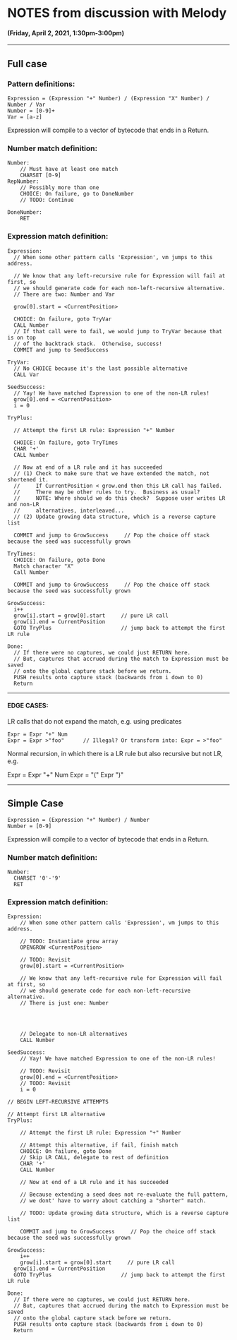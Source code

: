 # NOTES from discussion with Melody

#### (Friday, April 2, 2021, 1:30pm-3:00pm)
---

## Full case

### Pattern definitions:
    Expression = (Expression "+" Number) / (Expression "X" Number) / Number / Var
    Number = [0-9]+
    Var = [a-z]

Expression will compile to a vector of bytecode that ends in a Return.

### Number match definition:
    Number:
    	// Must have at least one match
      	CHARSET [0-9]
    RepNumber:
      	// Possibly more than one
      	CHOICE: On failure, go to DoneNumber
      	// TODO: Continue
      	
    DoneNumber:
    	RET

### Expression match definition:
    Expression:
      // When some other pattern calls 'Expression', vm jumps to this address.

      // We know that any left-recursive rule for Expression will fail at first, so
      // we should generate code for each non-left-recursive alternative.
      // There are two: Number and Var

      grow[0].start = <CurrentPosition>

      CHOICE: On failure, goto TryVar
      CALL Number
      // If that call were to fail, we would jump to TryVar because that is on top
      // of the backtrack stack.  Otherwise, success!
      COMMIT and jump to SeedSuccess

    TryVar:
      // No CHOICE because it's the last possible alternative
      CALL Var

    SeedSuccess:
      // Yay! We have matched Expression to one of the non-LR rules!
      grow[0].end = <CurrentPosition>
      i = 0

    TryPlus:

      // Attempt the first LR rule: Expression "+" Number

      CHOICE: On failure, goto TryTimes
      CHAR '+'
      CALL Number

      // Now at end of a LR rule and it has succeeded
      // (1) Check to make sure that we have extended the match, not shortened it.
      //     If CurrentPosition < grow.end then this LR call has failed.
      //     There may be other rules to try.  Business as usual?
      //     NOTE: Where should we do this check?  Suppose user writes LR and non-LR
      //     alternatives, interleaved...
      // (2) Update growing data structure, which is a reverse capture list

      COMMIT and jump to GrowSuccess     // Pop the choice off stack because the seed was successfully grown

    TryTimes:
      CHOICE: On failure, goto Done
      Match character "X"
      Call Number

      COMMIT and jump to GrowSuccess     // Pop the choice off stack because the seed was successfully grown

    GrowSuccess:
      i++
      grow[i].start = grow[0].start     // pure LR call
      grow[i].end = CurrentPosition
      GOTO TryPlus                      // jump back to attempt the first LR rule

    Done:
      // If there were no captures, we could just RETURN here.
      // But, captures that accrued during the match to Expression must be saved
      // onto the global capture stack before we return.
      PUSH results onto capture stack (backwards from i down to 0)
      Return


---

#### EDGE CASES:

LR calls that do not expand the match, e.g. using predicates

    Expr = Expr "+" Num
    Expr = Expr >"foo"      // Illegal? Or transform into: Expr = >"foo"

Normal recursion, in which there is a LR rule but also recursive but not LR,
e.g.

  Expr = Expr "+" Num
  Expr = "(" Expr ")"

---

## Simple Case

    Expression = (Expression "+" Number) / Number
    Number = [0-9]

Expression will compile to a vector of bytecode that ends in a Return.

### Number match definition:
    Number:
      CHARSET '0'-'9'
      RET

### Expression match definition:
    Expression:
      	// When some other pattern calls 'Expression', vm jumps to this address.

		// TODO: Instantiate grow array
		OPENGROW <CurrentPosition>
		
		// TODO: Revisit
      	grow[0].start = <CurrentPosition>

      	// We know that any left-recursive rule for Expression will fail at first, so
      	// we should generate code for each non-left-recursive alternative.
      	// There is just one: Number
      	
      	
		

		// Delegate to non-LR alternatives
      	CALL Number

    SeedSuccess:
      	// Yay! We have matched Expression to one of the non-LR rules!
      	
      	// TODO: Revisit
      	grow[0].end = <CurrentPosition>
 		// TODO: Revisit
      	i = 0

	// BEGIN LEFT-RECURSIVE ATTEMPTS
	
	// Attempt first LR alternative
    TryPlus:

      	// Attempt the first LR rule: Expression "+" Number
		
		// Attempt this alternative, if fail, finish match
      	CHOICE: On failure, goto Done
      	// Skip LR CALL, delegate to rest of definition 
      	CHAR '+'
      	CALL Number

      	// Now at end of a LR rule and it has succeeded
      	
      	// Because extending a seed does not re-evaluate the full pattern,
      	// we dont' have to worry about catching a "shorter" match.
      	
      	// TODO: Update growing data structure, which is a reverse capture list

      	COMMIT and jump to GrowSuccess     // Pop the choice off stack because the seed was successfully grown

    GrowSuccess:
      	i++
      	grow[i].start = grow[0].start     // pure LR call
      grow[i].end = CurrentPosition
      GOTO TryPlus                      // jump back to attempt the first LR rule

    Done:
      // If there were no captures, we could just RETURN here.
      // But, captures that accrued during the match to Expression must be saved
      // onto the global capture stack before we return.
      PUSH results onto capture stack (backwards from i down to 0)
      Return
